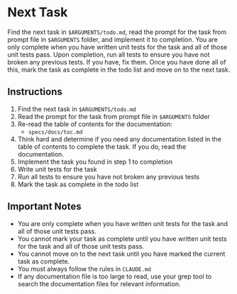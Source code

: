 # Next Task

Find the next task in `$ARGUMENTS/todo.md`, read the prompt for the task from prompt file in `$ARGUMENTS` folder, and implement it to completion. You are only complete when you have written unit tests for the task and all of those unit tests pass. Upon completion, run all tests to ensure you have not broken any previous tests. If you have, fix them. Once you have done all of this, mark the task as complete in the todo list and move on to the next task.

## Instructions

1. Find the next task in `$ARGUMENTS/todo.md`
2. Read the prompt for the task from prompt file in `$ARGUMENTS` folder
3. Re-read the table of contents for the documentation:
   - `specs/docs/toc.md`
4. Think hard and determine if you need any documentation listed in the table of contents to complete the task. If you do, read the documentation.
5. Implement the task you found in step 1 to completion
6. Write unit tests for the task
7. Run all tests to ensure you have not broken any previous tests
8. Mark the task as complete in the todo list

## Important Notes

- You are only complete when you have written unit tests for the task and all of those unit tests pass.
- You cannot mark your task as complete until you have written unit tests for the task and all of those unit tests pass.
- You cannot move on to the next task until you have marked the current task as complete.
- You must always follow the rules in `CLAUDE.md`
- If any documentation file is too large to read, use your grep tool to search the documentation files for relevant information.
